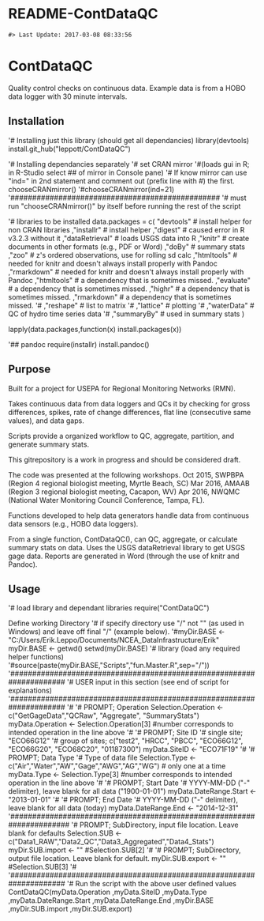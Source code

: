 README-ContDataQC
================

<!-- README.md is generated from README.Rmd. Please edit that file -->
    #> Last Update: 2017-03-08 08:33:56

ContDataQC
==========

Quality control checks on continuous data. Example data is from a HOBO data logger with 30 minute intervals.

Installation
------------

'\# Installing just this library (should get all dependancies) library(devtools) install.git\_hub("leppott/ContDataQC")

'\# Installing dependancies separately '\# set CRAN mirror '\#(loads gui in R; in R-Studio select \#\# of mirror in Console pane) '\# If know mirror can use "ind=" in 2nd statement and comment out (prefix line with \#) the first. chooseCRANmirror() '\#chooseCRANmirror(ind=21) '\#\#\#\#\#\#\#\#\#\#\#\#\#\#\#\#\#\#\#\#\#\#\#\#\#\#\#\#\#\#\#\#\#\#\#\#\#\#\#\#\#\#\#\#\#\#\#\# '\# must run "chooseCRANmirror()" by itself before running the rest of the script

'\# libraries to be installed data.packages = c(
"devtools" \# install helper for non CRAN libraries ,"installr" \# install helper ,"digest" \# caused error in R v3.2.3 without it ,"dataRetrieval" \# loads USGS data into R ,"knitr" \# create documents in other formats (e.g., PDF or Word) ,"doBy" \# summary stats ,"zoo" \# z's ordered observations, use for rolling sd calc ,"htmltools" \# needed for knitr and doesn't always install properly with Pandoc ,"rmarkdown" \# needed for knitr and doesn't always install properly with Pandoc ,"htmltools" \# a dependency that is sometimes missed. ,"evaluate" \# a dependency that is sometimes missed. ,"highr" \# a dependency that is sometimes missed. ,"rmarkdown" \# a dependency that is sometimes missed. '\# ,"reshape" \# list to matrix '\# ,"lattice" \# plotting '\# ,"waterData" \# QC of hydro time series data '\# ,"summaryBy" \# used in summary stats )

lapply(data.packages,function(x) install.packages(x))

'\#\# pandoc require(installr) install.pandoc()

Purpose
-------

Built for a project for USEPA for Regional Monitoring Networks (RMN).

Takes continuous data from data loggers and QCs it by checking for gross differences, spikes, rate of change differences, flat line (consecutive same values), and data gaps.

Scripts provide a organized workflow to QC, aggregate, partition, and generate summary stats.

This gitrepository is a work in progress and should be considered draft.

The code was presented at the following workshops. Oct 2015, SWPBPA (Region 4 regional biologist meeting, Myrtle Beach, SC) Mar 2016, AMAAB (Region 3 regional biologist meeting, Cacapon, WV) Apr 2016, NWQMC (National Water Monitoring Council Conference, Tampa, FL).

Functions developed to help data generators handle data from continuous data sensors (e.g., HOBO data loggers).

From a single function, ContDataQC(), can QC, aggregate, or calculate summary stats on data. Uses the USGS dataRetrieval library to get USGS gage data. Reports are generated in Word (through the use of knitr and Pandoc).

Usage
-----

'\# load library and dependant libraries require("ContDataQC")

Define working Directory '\# if specify directory use "/" not "" (as used in Windows) and leave off final "/" (example below). '\#myDir.BASE &lt;- "C:/Users/Erik.Leppo/Documents/NCEA\_DataInfrastructure/Erik" myDir.BASE &lt;- getwd() setwd(myDir.BASE) '\# library (load any required helper functions) '\#source(paste(myDir.BASE,"Scripts","fun.Master.R",sep="/")) '\#\#\#\#\#\#\#\#\#\#\#\#\#\#\#\#\#\#\#\#\#\#\#\#\#\#\#\#\#\#\#\#\#\#\#\#\#\#\#\#\#\#\#\#\#\#\#\#\#\#\#\#\#\#\#\#\#\#\#\#\#\#\#\#\#\#\#\#\# '\# USER input in this section (see end of script for explanations) '\#\#\#\#\#\#\#\#\#\#\#\#\#\#\#\#\#\#\#\#\#\#\#\#\#\#\#\#\#\#\#\#\#\#\#\#\#\#\#\#\#\#\#\#\#\#\#\#\#\#\#\#\#\#\#\#\#\#\#\#\#\#\#\#\#\#\#\#\# '\# '\# PROMPT; Operation Selection.Operation &lt;- c("GetGageData","QCRaw", "Aggregate", "SummaryStats") myData.Operation &lt;- Selection.Operation\[3\] \#number corresponds to intended operation in the line above '\# '\# PROMPT; Site ID '\# single site; "ECO66G12" '\# group of sites; c("test2", "HRCC", "PBCC", "ECO66G12", "ECO66G20", "ECO68C20", "01187300") myData.SiteID &lt;- "ECO71F19" '\# '\# PROMPT; Data Type '\# Type of data file Selection.Type &lt;- c("Air","Water","AW","Gage","AWG","AG","WG") \# only one at a time myData.Type &lt;- Selection.Type\[3\] \#number corresponds to intended operation in the line above '\# '\# PROMPT; Start Date '\# YYYY-MM-DD ("-" delimiter), leave blank for all data ("1900-01-01") myData.DateRange.Start &lt;- "2013-01-01" '\# '\# PROMPT; End Date '\# YYYY-MM-DD ("-" delimiter), leave blank for all data (today) myData.DateRange.End &lt;- "2014-12-31" '\#\#\#\#\#\#\#\#\#\#\#\#\#\#\#\#\#\#\#\#\#\#\#\#\#\#\#\#\#\#\#\#\#\#\#\#\#\#\#\#\#\#\#\#\#\#\#\#\#\#\#\#\#\#\#\#\#\#\#\#\#\#\#\#\#\#\#\#\#\# '\# PROMPT; SubDirectory, input file location. Leave blank for defaults Selection.SUB &lt;- c("Data1\_RAW","Data2\_QC","Data3\_Aggregated","Data4\_Stats") myDir.SUB.import &lt;- "" \#Selection.SUB\[2\] '\# '\# PROMPT; SubDirectory, output file location. Leave blank for default. myDir.SUB.export &lt;- "" \#Selection.SUB\[3\] '\# '\#\#\#\#\#\#\#\#\#\#\#\#\#\#\#\#\#\#\#\#\#\#\#\#\#\#\#\#\#\#\#\#\#\#\#\#\#\#\#\#\#\#\#\#\#\#\#\#\#\#\#\#\#\#\#\#\#\#\#\#\#\#\#\#\#\#\#\#\# '\# Run the script with the above user defined values ContDataQC(myData.Operation ,myData.SiteID ,myData.Type ,myData.DateRange.Start ,myData.DateRange.End ,myDir.BASE ,myDir.SUB.import ,myDir.SUB.export)
